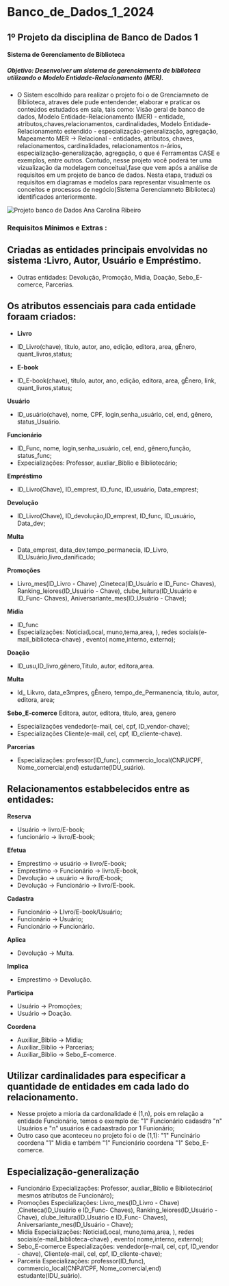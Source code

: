 # Banco_de_Dados_1_2024

## 1º Projeto da disciplina de Banco de Dados 1 
#### Sistema de Gerenciamento de Biblioteca 
##### Objetivo: Desenvolver um sistema de gerenciamento de biblioteca utilizando o Modelo Entidade-Relacionamento (MER).
- O Sistem escolhido para realizar o projeto foi o de Grenciamneto de Biblioteca, atraves dele pude entendender, elaborar e praticar os conteúdos estudados em sala, tais como: Visão geral de banco de dados, Modelo Entidade-Relacionamento (MER) - entidade, atributos,chaves,relacionamentos​, cardinalidades, Modelo Entidade-Relacionamento estendido - especialização-generalização, agregação​, Mapeamento MER → Relacional ​- entidades, atributos, chaves​, relacionamentos, cardinalidades​, relacionamentos n-ários, especialização-generalização, agregação​, o que é Ferramentas CASE​ e exemplos, entre outros.
Contudo, nesse projeto você poderá ter uma vizualização da modelagem conceitual,fase que vem após a análise de requisitos em um projeto de banco de dados. Nesta etapa, traduzi os requisitos em diagramas e modelos para representar visualmente os conceitos e processos de negócio(Sistema Gerenciamneto Biblioteca) identificados anteriormente.

![Projeto banco de Dados Ana Carolina Ribeiro](https://github.com/CaroliisRibeiro/Banco-de-Dados_2024/assets/127742540/8e7d3586-6dd4-442c-ba08-07eb32370c2c)


### ​Requisitos Mínimos e Extras :
## Criadas as entidades principais envolvidas no sistema :Livro, Autor, Usuário e Empréstimo.
- Outras entidades: Devolução, Promoção, Midia, Doação, Sebo_E-comerce, Parcerias.

## Os atributos essenciais para cada entidade foraam criados: 
- **Livro**
- ID_Livro(chave), titulo, autor, ano, edição, editora, area, gÊnero, quant_livros,status;
  
- **E-book**
-  ID_E-book(chave), titulo, autor, ano, edição, editora, area, gÊnero, link, quant_livros,status;
  
**Usuário** 
- ID_usuário(chave), nome, CPF, login,senha_usuário, cel, end, gênero, status_Usuário.
  
**Funcionário**
- ID_Func, nome, login,senha_usuário, cel, end, gênero,função, status_func;
- Expecializações: Professor, auxliar_Biblio e Bibliotecário;
  
**Empréstimo**
- ID_Livro(Chave), ID_emprest, ID_func, ID_usuário, Data_emprest;
  
**Devolução**
- ID_Livro(Chave), ID_devolução,ID_emprest, ID_func, ID_usuário, Data_dev;
  
**Multa**
- Data_emprest, data_dev,tempo_permanecia, ID_Livro, ID_Usuário,livro_danificado;
  
**Promoções**
- Livro_mes(ID_Livro - Chave) ,Cineteca(ID_Usuário e ID_Func- Chaves), Ranking_leiores(ID_Usuário - Chave), clube_leitura(ID_Usuário e ID_Func- Chaves), Aniversariante_mes(ID_Usuário - Chave);
  
**Midia**
- ID_func
- Especializações: Noticia(Local, muno,tema,area, ), redes sociais(e-mail_biblioteca-chave) , evento( nome,interno, externo);
  
**Doação**
- ID_usu,ID_livro,gênero,Titulo, autor, editora,area.
  
**Multa**
- Id_ Likvro, data_e3mpres, gÊnero, tempo_de_Permanencia, titulo, autor, editora, area;
  
**Sebo_E-comerce**
Editora, autor, editora, titulo, area, genero
- Especializações vendedor(e-mail, cel, cpf, ID_vendor-chave);
- Especializações Cliente(e-mail, cel, cpf, ID_cliente-chave).
  
**Parcerias**
- Especializações: professor(ID_func), commercio_local(CNPJ/CPF, Nome_comercial,end) estudante(IDU_suário).

## Relacionamentos estabbelecidos entre as entidades:
**Reserva**
- Usuário -> livro/E-book;
- funcionário -> livro/E-book;
  
**Efetua**
- Emprestimo -> usuário -> livro/E-book;
- Emprestimo -> Funcionário -> livro/E-book,
- Devolução -> usuário -> livro/E-book;
- Devolução -> Funcionário -> livro/E-book.
  
**Cadastra**
- Funcionário -> LIvro/E-book/Usuário;
- Funcionário -> Usuário;
-  Funcionário -> Funcionário.
  
**Aplica**
- Devolução -> Multa.
  
**Implica** 
- Emprestimo -> Devolução.
  
**Participa**
- Usuário -> Promoções;
- Usuário -> Doação.
  
**Coordena**
- Auxiliar_Biblio -> Midia;
- Auxiliar_Biblio -> Parcerias;
- Auxiliar_Biblio -> Sebo_E-comerce.
  
## Utilizar cardinalidades para especificar a quantidade de entidades em cada lado do relacionamento.
- Nesse projeto a mioria da cardonalidade é (1,n), pois em relação a entidade Funcionário, temos o exemplo de: "1" Funcionário cadasdra "n" Usuários e "n" usuários é cadaastrado por 1 Funionário;
- Outro caso que aconteceu no projeto foi o de (1,1): "1" Funcinário coordena "1" Midia e também "1" Funcionário coordena "1" Sebo_E-comerce.

## Especialização-generalização
- Funcionário Expecializações: Professor, auxliar_Biblio e Bibliotecário( mesmos atributos de Funcionáro);
- Promoções Especializações: Livro_mes(ID_Livro - Chave) ,Cineteca(ID_Usuário e ID_Func- Chaves), Ranking_leiores(ID_Usuário - Chave), clube_leitura(ID_Usuário e ID_Func- Chaves), Aniversariante_mes(ID_Usuário - Chave);
- Midia Especializações: Noticia(Local, muno,tema,area, ), redes sociais(e-mail_biblioteca-chave) , evento( nome,interno, externo);
- Sebo_E-comerce Especializações: vendedor(e-mail, cel, cpf, ID_vendor - chave), Cliente(e-mail, cel, cpf, ID_cliente-chave);
- Parceria Especializações: professor(ID_func), commercio_local(CNPJ/CPF, Nome_comercial,end) estudante(IDU_suário).




